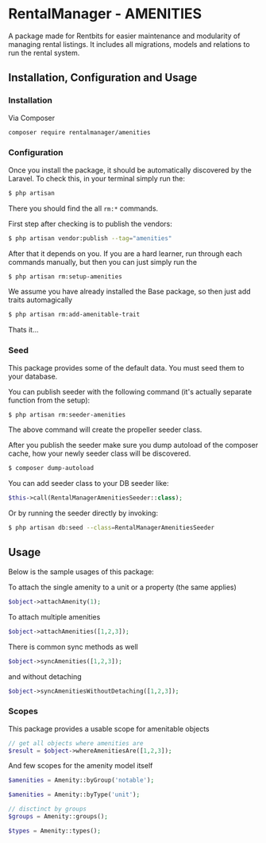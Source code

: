 # RentalManager - AMENITIES

A package made for Rentbits for easier maintenance and modularity of managing rental listings. 
It includes all migrations, models and relations to run the rental system.

## Installation, Configuration and Usage

### Installation

Via Composer

```bash
composer require rentalmanager/amenities
```

### Configuration

Once you install the package, it should be automatically discovered by the Laravel. To check this, in your terminal simply run the:


``` bash
$ php artisan
```

There you should find the all `rm:*` commands.

First step after checking is to publish the vendors:

``` bash
$ php artisan vendor:publish --tag="amenities"
```

After that it depends on you. If you are a hard learner, run through each commands manually, but then
you can just simply run the

``` bash
$ php artisan rm:setup-amenities
```

We assume you have already installed the Base package, so then just add traits automagically

```bash
$ php artisan rm:add-amenitable-trait
```

Thats it...

### Seed

This package provides some of the default data. You must seed them to your database.

You can publish seeder with the following command (it's actually separate function from the setup):

``` bash
$ php artisan rm:seeder-amenities
```

The above command will create the propeller seeder class.

After you publish the seeder make sure you dump autoload of the composer cache, how your newly seeder class will be discovered.

``` bash
$ composer dump-autoload
```

You can add seeder class to your DB seeder like:

``` php
$this->call(RentalManagerAmenitiesSeeder::class);
```

Or by running the seeder directly by invoking:

``` bash
$ php artisan db:seed --class=RentalManagerAmenitiesSeeder 
```

## Usage

Below is the sample usages of this package:

To attach the single amenity to a unit or a property (the same applies)

```php 
$object->attachAmenity(1);
```

To attach multiple amenities

```php
$object->attachAmenities([1,2,3]);
```

There is common sync methods as well
```php
$object->syncAmenities([1,2,3]);
```

and without detaching

```php
$object->syncAmenitiesWithoutDetaching([1,2,3]);
```

### Scopes

This package provides a usable scope for amenitable objects

```php
// get all objects where amenities are
$result = $object->whereAmenitiesAre([1,2,3]);
```

And few scopes for the amenity model itself

```php
$amenities = Amenity::byGroup('notable');

$amenities = Amenity::byType('unit');

// disctinct by groups
$groups = Amenity::groups();

$types = Amenity::types();
```
